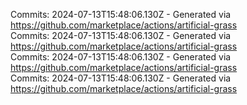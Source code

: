 Commits: 2024-07-13T15:48:06.130Z - Generated via https://github.com/marketplace/actions/artificial-grass
<br>
Commits: 2024-07-13T15:48:06.130Z - Generated via https://github.com/marketplace/actions/artificial-grass
<br>
Commits: 2024-07-13T15:48:06.130Z - Generated via https://github.com/marketplace/actions/artificial-grass
<br>
Commits: 2024-07-13T15:48:06.130Z - Generated via https://github.com/marketplace/actions/artificial-grass
<br>
